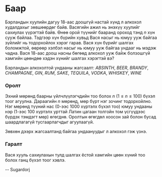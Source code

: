 Баар
====
Бэрландын хуулийн дагуу $18$-аас доошгүй настай хүнд л алкохол худалдахыг зөвшөөрдөг байв. Васягийн ажил нь энэхүү хуулийг сахиулах үүрэгтэй байв. Өнөө орой түүнийг бааранд ороход тэнд $n$ хүн сууж байлаа. Тэдгээр хүн бүрийн хувьд Вася насыг нь юмуу ууж байгаа зүйлийг нь тодорхойлох хэрэг гарав. Вася хүн бүрийг шалгах боломжтой, өөрөөр хэлбэл насыг нь юмуу ууж байгаа ундааг нь мэдэж чадна. Вася $18$-аас доош насны бөгөөд алкохол ууж байж болзошгүй хамгийн цөөндөө хэдэн хүнийг шалгах хэрэгтэй вэ?

Бэрландын алкохолтой ундааны жагсаалт: $ABSINTH$, $BEER$, $BRANDY$, $CHAMPAGNE$, $GIN$, $RUM$, $SAKE$, $TEQUILA$, $VODKA$, $WHISKEY$, $WINE$

### Оролт
Эхний мөрөнд баарны үйлчлүүлэгчдийн тоо болох $n$ ($1 ≤ n ≤ 100$) бүхэл тоог агуулна. Дараагийн $n$ мөрөнд, мөр бүрт нэг зочинг тодорхойлно. Нэг мөрөнд түүний нас ($0$-ээс $1000$ хүртэлх бүхэл тоо) юмуу ундааны нэр ($1$-ээс $100$ хүртэлх урттай Латин цагаан толгойн том үсгүүдээс бүрдэх тэмдэгт мөр) өгөгднө. Оролтын өгөгдөл хоосон зай болон бусад шаардлагагүй тусгаарлагчдыг агуулаагүй.

Зөвхөн дээрх жагсаалтанд байгаа ундаануудыг л алкохол гэж үзнэ.

### Гаралт
Вася хууль сахиулахын тулд шалгах ёстой хамгийн цөөн хүний тоо болох ганц бүхэл тоог хэвлэ.


-- Sugardorj
